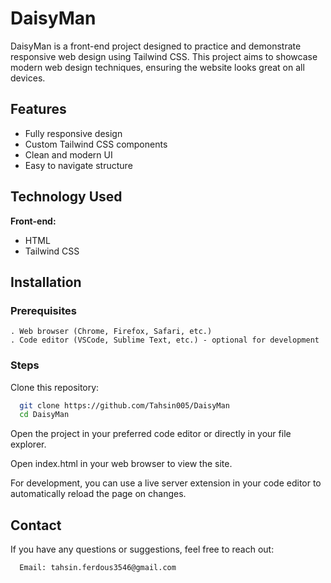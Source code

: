 # DaisyMan

DaisyMan is a front-end project designed to practice and demonstrate responsive web design using Tailwind CSS. This project aims to showcase modern web design techniques, ensuring the website looks great on all devices.


## Features

- Fully responsive design
- Custom Tailwind CSS components
- Clean and modern UI
- Easy to navigate structure

## Technology Used

**Front-end:**
- HTML
- Tailwind CSS


## Installation

### Prerequisites
    . Web browser (Chrome, Firefox, Safari, etc.)
    . Code editor (VSCode, Sublime Text, etc.) - optional for development
### Steps

 Clone this repository:

```bash
  git clone https://github.com/Tahsin005/DaisyMan
  cd DaisyMan

```
    
Open the project in your preferred code editor or directly in your file explorer.

Open index.html in your web browser to view the site.

For development, you can use a live server extension in your code editor to automatically reload the page on changes.

## Contact

If you have any questions or suggestions, feel free to reach out:

```bash
  Email: tahsin.ferdous3546@gmail.com
```

